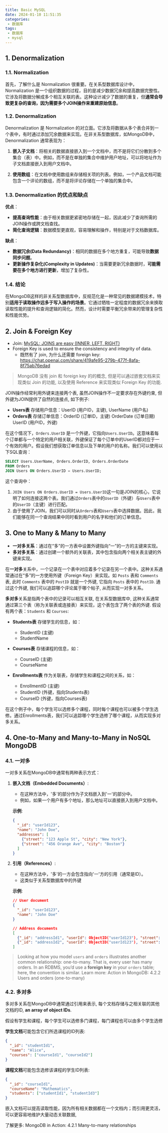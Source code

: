 ```yaml
---
title: Basic MySQL
date: 2024-01-10 11:51:35
categories:
 - 数据库
tags:
 - 数据库
 - mysql
---
```


## 1. Denormalization

### 1.1. Normalization

首先，了解什么是 Normalization 很重要。在关系型数据库设计中，Normalization 是一个组织数据的过程，目的是减少数据冗余和提高数据完整性。它涉及将数据分解成多个相互关联的表。这种设计减少了数据的重复，但**通常会导致更复杂的查询，因为需要多个JOIN操作来重建原始信息**。

### 1.2. Denormalization

Denormalization 是 Normalization 的对立面。它涉及将数据从多个表合并到一个表中，有时通过添加冗余数据来实现。在非关系型数据库，如MongoDB中，Denormalization 通常表现为：

1. **嵌入子文档**：将相关的数据直接嵌入到一个文档中，而不是将它们分散到多个集合（表）中。例如，而不是在单独的集合中维护用户地址，可以将地址作为子文档直接嵌入到用户文档中。

2. **使用数组**：在文档中使用数组来存储相关项的列表。例如，一个产品文档可能包含一个评论的数组，而不是将评论存储在一个单独的集合中。

### 1.3. Denormalization 的优点和缺点

**优点**：
- **提高查询性能**：由于相关数据更紧密地存储在一起，因此减少了查询所需的JOIN操作或跨文档查找。
- **简化查询逻辑**：数据模型更直观，容易理解和操作，特别是对于文档数据库。

**缺点**：
- **数据冗余(Data Redundancy)**：相同的数据在多个地方重复，可能导致**数据同步问题**。
- **更新操作复杂化(Complexity in Updates)**：当需要更新冗余数据时，**可能需要在多个地方进行更新**，增加了复杂性。

### 1.4. 结论

在MongoDB这样的非关系型数据库中，反规范化是一种常见的数据建模技术，特别**适用于读取操作远多于写入操作的场景**。它通过牺牲一定程度的数据冗余来换取读取性能的提升和查询逻辑的简化。然而，设计时需要平衡冗余带来的管理复杂性和性能优势。

## 2. Join & Foreign Key

- Join: [MySQL: JOINS are easy (INNER, LEFT, RIGHT)](https://www.youtube.com/watch?v=G3lJAxg1cy8)
- Foreign Key is used to ensure the consistency and integrity of data. 
  - 既然有了 join, 为什么还需要 foreign key: https://chat.openai.com/share/419afe95-279b-477f-8afa-8f75ab76edad

> MongoDB 没有 join 和 foreign key 的的概念, 但是可以通过嵌套文档来实现类似 Join 的功能, 以及使用 Reference 来实现类似 Foreign Key 的功能.

JOIN操作经常利用外键来连接两个表, 虽然JOIN操作不一定要求存在外键约束, 但外键为JOIN提供了自然的连接点, 如下例子:
- **Users表** 存储用户信息：UserID (用户ID，主键), UserName (用户名)
- **Orders表** 存储订单信息：OrderID (订单ID，主键) OrderDate (订单日期) UserID (用户ID，外键)

在这个情况下，`Orders.UserID` 是一个外键，它指向`Users.UserID`。这意味着每个订单都与一个特定的用户相关联，外键保证了每个订单中的UserID都对应于一个有效的用户。假设我们想获取订单信息以及下单的用户的名称。我们可以使用以下SQL查询：

```sql
SELECT Users.UserName, Orders.OrderID, Orders.OrderDate
FROM Orders
JOIN Users ON Orders.UserID = Users.UserID;
```

这个查询中：

1. `JOIN Users ON Orders.UserID = Users.UserID`这一句是JOIN的核心，它说明了如何连接这两个表。我们通过`Orders`表中的`UserID`（外键）与`Users`表中的`UserID`（主键）进行匹配。
2. 由于使用了JOIN，我们可以同时从`Orders`表和`Users`表中选择数据。因此，我们能够在同一个查询结果中同时看到用户的名字和他们的订单信息。

## 3. One to Many & Many to Many

- **一对多关系**：通过在“多”的一方表中设置外键指向“一”的一方的主键来实现。
- **多对多关系**：通过创建一个额外的关联表，其中包含指向两个相关表主键的外键来实现。

在**一对多**关系中，一个记录在一个表中对应着多个记录在另一个表中。这种关系通常通过在“多”的一方使用外键（Foreign Key）来实现。如 `Posts` 表和 `Comments` 表, 此时 `Comments` 表中的 `PostID` 就是一个外键, 它指向 `Posts` 表中的 `PostID`. 通过这个外键, 我们可以追踪哪个评论属于哪个帖子, 从而实现一对多关系。

**多对多**关系是指两个表中的记录可以相互关联, 在关系型数据库中, 这种关系通常通过第三个表（称为关联表或连接表）来实现，这个表包含了两个表的外键. 假设有两个表：`Students` 和 `Courses`: 
- **Students表** 存储学生的信息，如：
  - StudentID (主键)
  - StudentName

- **Courses表** 存储课程的信息，如：
  - CourseID (主键)
  - CourseName

- **Enrollments表** 作为关联表，存储学生和课程之间的关系，如：
  - EnrollmentID (主键)
  - StudentID (外键，指向Students表)
  - CourseID (外键，指向Courses表)

在这个例子中，每个学生可以选修多个课程，同时每个课程也可以被多个学生选修。通过Enrollments表，我们可以追踪哪个学生选修了哪个课程，从而实现多对多关系。

## 4. One-to-Many and Many-to-Many in NoSQL MongoDB

### 4.1. 一对多

一对多关系在MongoDB中通常有两种表示方式：

1. **嵌入文档（Embedded Documents）**:
   - 在这种方法中，'多'的部分作为子文档嵌入到'一'的部分中。
   - 例如，如果一个用户有多个地址，那么地址可以直接嵌入到用户文档中。

   **示例**:
   ```json
   {
     "_id": "userId123",
     "name": "John Doe",
     "addresses": [
       {"street": "123 Apple St", "city": "New York"},
       {"street": "456 Orange Ave", "city": "Boston"}
     ]
   }
   ```

2. **引用（References）**:
   - 在这种方法中，'多'的一方会包含指向'一'方的引用（通常是ID）。
   - 这类似于关系型数据库中的外键

   **示例**:
   ```json
   // User document
   {
     "_id": "userId123",
     "name": "John Doe"
   }
   
   // Address documents
   [
     {"_id": "addressId1", "userId": ObjectID("userId123"), "street": "123 Apple St", "city": "New York"},
     {"_id": "addressId2", "userId": ObjectID("userId123"), "street": "456 Orange Ave", "city": "Boston"}
   ]
   ```

> Looking at how you model `users` and `orders` illustrates another common relationship: one-to-many. That is, every user has many orders. In an RDBMS, you’d use a **foreign key** in your `orders` table; here, the convention is similar. Learn more: Action in MongoDB: 4.2.2  Users and orders (one-to-many)

### 4.2. 多对多

多对多关系在MongoDB中通常通过引用来表示, 每个文档存储与之相关联的其他文档的ID, **an array of object IDs**.

假设有学生和课程，每个学生可以选修多门课程，每门课程也可以由多个学生选修

**学生文档**可能包含它们所选课程的ID列表:

```json
{
  "_id": "studentId1",
  "name": "Alice",
  "courses": ["courseId1", "courseId2"]
}
```

**课程文档**可能包含选修该课程的学生ID列表:

```json
{
  "_id": "courseId1",
  "courseName": "Mathematics",
  "students": ["studentId1", "studentId3"]
}
```

嵌入文档可以提高读取性能，因为所有相关数据都在一个文档内；而引用更灵活，可以更容易地维护大量动态关联数据, 

了解更多: MongoDB in Action: 4.2.1 Many-to-many relationships